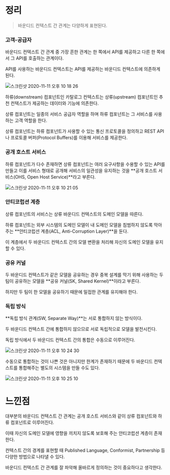 # 정리

> 바운디드 컨텍스트 간 관계는 다양하게 표현된다.



### 고객-공급자

바운디드 컨텍스트 간 관계 중 가장 흔한 관계는 한 쪽에서 API를 제공하고 다른 한 쪽에서 그 API를 호출하는 관계이다.

API를 사용하는 바운디드 컨텍스트는 API를 제공하는 바운디드 컨텍스트에 의존하게 된다.

![스크린샷 2020-11-11 오후 10 18 26](https://user-images.githubusercontent.com/43809168/98816310-d3e47f00-246b-11eb-89d7-573b17a2b2e7.png)

하류(downstream) 컴포넌트인 카탈로그 컨텍스트는 상류(upstream) 컴포넌트인 추천 컨텍스트가 제공하는 데이터와 기능에 의존한다.

상류 컴포넌트는 일종의 서비스 공급자 역할을 하며 하류 컴포넌트는 그 서비스를 사용하는 고객 역할을 한다.

상류 컴포넌트는 하류 컴포넌트가 사용할 수 있는 통신 프로토콜을 정의하고 REST API나 프로토콜 버퍼(Protocol Buffers)를 이용해 서비스를 제공한다.



### 공개 호스트 서비스

하류 컴포넌트가 다수 존재하면 상류 컴포넌트는 여러 요구사항을 수용할 수 있는 API를 만들고 이를 서비스 형태로 공개해 서비스의 일관성을 유지하는 것을 **공개 호스트 서비스(OHS, Open Host Service)**라고 부른다.

![스크린샷 2020-11-11 오후 10 21 05](https://user-images.githubusercontent.com/43809168/98816561-32116200-246c-11eb-96a5-d7c8bab3710b.png)



### 안티코럽션 계층

상류 컴포넌트의 서비스는 상류 바운디드 컨텍스트의 도메인 모델을 따른다.

하류 컴포넌트는 외부 시스템의 도메인 모델이 내 도메인 모델을 침범하지 않도록 막아주는 **안티코럽션 계층(ACL, Anti-Corruption Layer)**을 둔다.

이 계층에서 두 바운디드 컨텍스트 간의 모델 변환을 처리해 자신의 도메인 모델을 유지할 수 있다.



### 공유 커널

두 바운디드 컨텍스트가 같은 모델을 공유하는 경우 중복 설계를 막기 위해 사용하는 두 팀이 공유하는 모델을 **공유 커널(SK, Shared Kernel)**이라고 부른다.

하지만 두 팀이 한 모델을 공유하기 때문에 밀접한 관계를 유지해야 한다.



### 독립 방식

**독립 방식 관계(SW, Separate Way)**는 서로 통합하지 않는 방식이다.

두 바운디드 컨텍스트 간에 통합하지 않으므로 서로 독립적으로 모델을 발전시킨다.

독립 방식에서 두 바운디드 컨텍스트 간의 통합은 수동으로 이루어진다.

![스크린샷 2020-11-11 오후 10 24 30](https://user-images.githubusercontent.com/43809168/98816896-ac41e680-246c-11eb-90d3-a13bb328bbef.png)

수동으로 통합하는 것이 나쁜 것은 아니지만 한계가 존재하기 때문에 두 바운디드 컨텍스트를 통합해주는 별도의 시스템을 만들 수도 있다.

![스크린샷 2020-11-11 오후 10 25 10](https://user-images.githubusercontent.com/43809168/98816957-c4196a80-246c-11eb-9be3-621b08dfdc5f.png)



# 느낀점

대부분의 바운디드 컨텍스트 간 관계는 공개 호스트 서비스와 같이 상류 컴포넌트와 하류 컴포넌트로 이루어진다.

이때 자신의 도메인 모델에 영향을 끼치지 않도록 보호해 주는 안티코럽션 계층이 존재한다.

컨텍스트 간의 경계를 표현할 때 Published Language, Conformist, Partnership 등 다양한 방법으로 나타낼 수 있다.

바운디드 컨텍스트 간 관계를 잘 파악해 올바르게 정의하는 것이 중요하다고 생각한다.
